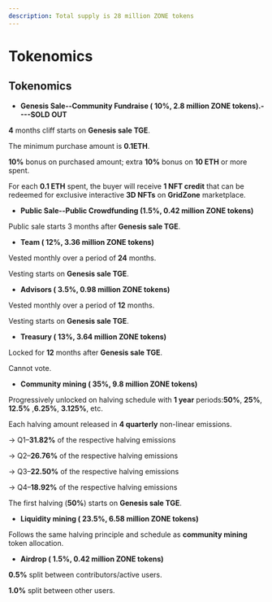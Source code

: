 ```yaml
---
description: Total supply is 28 million ZONE tokens
---
```


# Tokenomics

## Tokenomics

* **Genesis Sale--Community Fundraise \( 10%, 2.8 million ZONE tokens\).----SOLD OUT**

**4** months cliff starts on **Genesis sale TGE**. 

The minimum purchase amount is **0.1ETH**.

**10%** bonus on purchased amount; extra **10%** bonus on **10 ETH** or more spent.

For each **0.1 ETH** spent, the buyer will receive **1 NFT credit** that can be redeemed for exclusive interactive **3D NFTs** on **GridZone** marketplace.

* **Public Sale--Public Crowdfunding \(1.5%, 0.42 million ZONE tokens\)**

 Public sale starts 3 months after **Genesis sale TGE**. 

* **Team \( 12%, 3.36 million ZONE tokens\)** 

Vested monthly over a period of **24** months. 

Vesting starts on **Genesis sale TGE**. 

* **Advisors \( 3.5%, 0.98 million ZONE tokens\)** 

Vested monthly over a period of **12** months. 

Vesting starts on **Genesis sale TGE**. 

* **Treasury \( 13%, 3.64 million ZONE tokens\)**

 Locked for **12** months after **Genesis sale TGE**. 

Cannot vote. 

* **Community mining \( 35%, 9.8 million ZONE tokens\)** 

Progressively unlocked on halving schedule with **1 year** periods:**50%**, **25%**, **12.5%** ,**6.25%**, **3.125%**, etc. 

Each halving amount released in **4 quarterly** non-linear emissions. 

→ Q1–**31.82%** of the respective halving emissions 

→ Q2–**26.76%** of the respective halving emissions 

→ Q3–**22.50%** of the respective halving emissions 

→ Q4–**18.92%** of the respective halving emissions 

The first halving \(**50%**\) starts on **Genesis sale TGE**. 

* **Liquidity mining \( 23.5%, 6.58 million ZONE tokens\)** 

Follows the same halving principle and schedule as **community mining** token allocation. 

* **Airdrop \( 1.5%, 0.42 million ZONE tokens\)** 

**0.5%** split between contributors/active users. 

**1.0%** split between other users.



